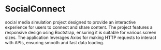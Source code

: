 # SocialConnect
social media simulation project designed to provide an interactive experience for users to connect and share content. The project features a responsive design using Bootstrap, ensuring it is suitable for various screen sizes. The application leverages Axios for making HTTP requests to interact with APIs, ensuring smooth and fast data loading.
